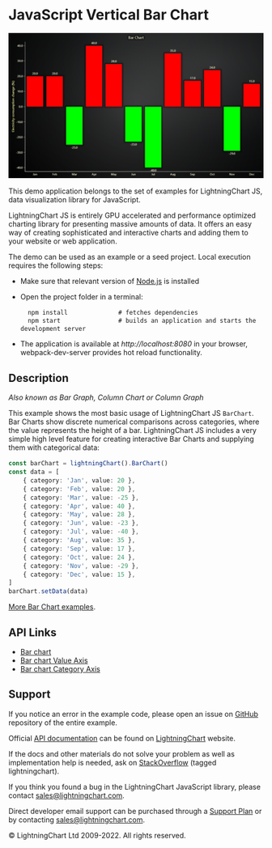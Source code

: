 # JavaScript Vertical Bar Chart

![JavaScript Vertical Bar Chart](verticalBars-darkGold.png)

This demo application belongs to the set of examples for LightningChart JS, data visualization library for JavaScript.

LightningChart JS is entirely GPU accelerated and performance optimized charting library for presenting massive amounts of data. It offers an easy way of creating sophisticated and interactive charts and adding them to your website or web application.

The demo can be used as an example or a seed project. Local execution requires the following steps:

-   Make sure that relevant version of [Node.js](https://nodejs.org/en/download/) is installed
-   Open the project folder in a terminal:

          npm install              # fetches dependencies
          npm start                # builds an application and starts the development server

-   The application is available at _http://localhost:8080_ in your browser, webpack-dev-server provides hot reload functionality.


## Description

_Also known as Bar Graph, Column Chart or Column Graph_

This example shows the most basic usage of LightningChart JS `BarChart`.
Bar Charts show discrete numerical comparisons across categories, where the value represents the height of a bar.
LightningChart JS includes a very simple high level feature for creating interactive Bar Charts and supplying them with categorical data:

```ts
const barChart = lightningChart().BarChart()
const data = [
    { category: 'Jan', value: 20 },
    { category: 'Feb', value: 20 },
    { category: 'Mar', value: -25 },
    { category: 'Apr', value: 40 },
    { category: 'May', value: 28 },
    { category: 'Jun', value: -23 },
    { category: 'Jul', value: -40 },
    { category: 'Aug', value: 35 },
    { category: 'Sep', value: 17 },
    { category: 'Oct', value: 24 },
    { category: 'Nov', value: -29 },
    { category: 'Dec', value: 15 },
]
barChart.setData(data)
```

[More Bar Chart examples](https://lightningchart.com/lightningchart-js-interactive-examples/search.html?t=bar).


## API Links

* [Bar chart]
* [Bar chart Value Axis]
* [Bar chart Category Axis]


## Support

If you notice an error in the example code, please open an issue on [GitHub][0] repository of the entire example.

Official [API documentation][1] can be found on [LightningChart][2] website.

If the docs and other materials do not solve your problem as well as implementation help is needed, ask on [StackOverflow][3] (tagged lightningchart).

If you think you found a bug in the LightningChart JavaScript library, please contact sales@lightningchart.com.

Direct developer email support can be purchased through a [Support Plan][4] or by contacting sales@lightningchart.com.

[0]: https://github.com/Arction/
[1]: https://lightningchart.com/lightningchart-js-api-documentation/
[2]: https://lightningchart.com
[3]: https://stackoverflow.com/questions/tagged/lightningchart
[4]: https://lightningchart.com/support-services/

© LightningChart Ltd 2009-2022. All rights reserved.


[Bar chart]: https://lightningchart.com/js-charts/api-documentation/v7.0.1/classes/BarChart.html
[Bar chart Value Axis]: https://lightningchart.com/js-charts/api-documentation/v7.0.1/classes/BarChartValueAxis.html
[Bar chart Category Axis]: https://lightningchart.com/js-charts/api-documentation/v7.0.1/classes/BarChartCategoryAxis.html


